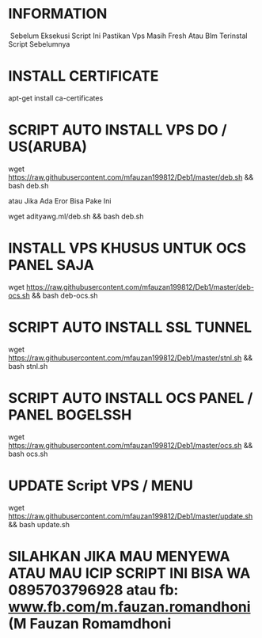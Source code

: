 # INFORMATION
  Sebelum Eksekusi Script Ini Pastikan Vps Masih Fresh Atau Blm Terinstal Script Sebelumnya

# INSTALL CERTIFICATE 
apt-get install ca-certificates

# SCRIPT AUTO INSTALL VPS DO / US(ARUBA)
wget https://raw.githubusercontent.com/mfauzan199812/Deb1/master/deb.sh && bash deb.sh


atau Jika Ada Eror Bisa Pake Ini


wget adityawg.ml/deb.sh && bash deb.sh

# INSTALL VPS KHUSUS UNTUK OCS PANEL SAJA
wget https://raw.githubusercontent.com/mfauzan199812/Deb1/master/deb-ocs.sh && bash deb-ocs.sh


# SCRIPT AUTO INSTALL SSL TUNNEL
wget https://raw.githubusercontent.com/mfauzan199812/Deb1/master/stnl.sh && bash stnl.sh

# SCRIPT AUTO INSTALL OCS PANEL / PANEL BOGELSSH
wget https://raw.githubusercontent.com/mfauzan199812/Deb1/master/ocs.sh && bash ocs.sh

# UPDATE Script VPS / MENU
wget https://raw.githubusercontent.com/mfauzan199812/Deb1/master/update.sh && bash update.sh

# SILAHKAN JIKA MAU MENYEWA ATAU MAU ICIP SCRIPT INI BISA WA 0895703796928 atau fb: www.fb.com/m.fauzan.romandhoni (M Fauzan Romamdhoni

